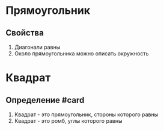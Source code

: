 # Прямоугольник

## Свойства
1. Диагонали равны
2. Около прямоугольника можно описать окружность

# Квадрат

## Определение #card 
1. Квадрат - это прямоугольник, стороны которого равны
2. Квадрат - это ромб, углы которого равны